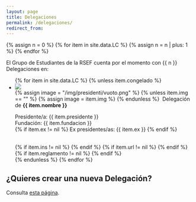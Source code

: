 ```yaml
---
layout: page
title: Delegaciones
permalink: /delegaciones/
redirect_from:
---
```


{% assign n = 0 %}
{% for item in site.data.LC %}
	{% assign n = n | plus: 1 %}
{% endfor %}

El Grupo de Estudiantes de la RSEF cuenta por el momento con {{ n }} Delegaciones en:

<ul id="presidenti_LC" class="collection">
	{% for item in site.data.LC %}
		{% unless item.congelado %}
			<li class="collection-item avatar" id="{{ item.nombre }}">
				<div class="tertiary-content">
					<img src="{{ item.logo }}">
				</div>
				{% assign image = "/img/presidenti/vuoto.png" %}
				{% unless item.img == "" %}
					{% assign image = item.img %}
				{% endunless %}
				<img src="{{ item.img }}" alt="" class="circle">
				Delegación de <b> {{ item.nombre }} </b>
				<p>
				Presidente/a: {{ item.presidente }} 
				<br>
				Fundación: {{ item.fundacion }}
				<br>
				{% if item.ex != nil %}
				Ex presidentes/as: {{ item.ex }}
				{% endif %} 				
				</p>
				<br>
				{% if item.ins != nil %}	
				<a href="{{ item.ins }}" target="_blank" title="Pagina Instagram">
				<i class="fab fa-lg fa-instagram-square" aria-hidden="true"></i>
				</a>
				{% endif %}
				{% if item.url != nil %}	
				<a href="{{ item.url }}" target="_blank" title="Pagina Web">
				<i class="fas fa-lg fa-globe" aria-hidden="true"></i>
				</a>
				{% endif %}
				{% if item.reglamento != nil %}
				<a href="{{ item.reglamento }}" target="_blank" title="Reglamento Interno">
				<i class="fa fa-lg fa-file-text"></i>
				</a>
				{% endif %}
				<a href="mailto:{{ item.mail }};" title="Email Delegación">
				<i class="fa fa-lg fa-envelope"></i>
				</a>
			</li>
		{% endunless %}
	{% endfor %}
</ul>


## ¿Quieres crear una nueva Delegación?

Consulta [esta página](/nueva-delegacion/).
